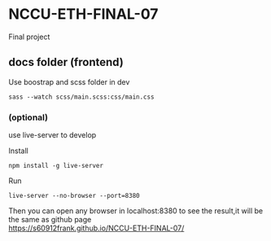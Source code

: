 # NCCU-ETH-FINAL-07
Final project



## docs folder (frontend)

Use boostrap and scss folder in dev

```
sass --watch scss/main.scss:css/main.css

```

### (optional)
use live-server to develop

Install

```
npm install -g live-server
```

Run

```
live-server --no-browser --port=8380
```
Then you can open any browser in localhost:8380 to see the result,it will be the same as github page  
https://s60912frank.github.io/NCCU-ETH-FINAL-07/
